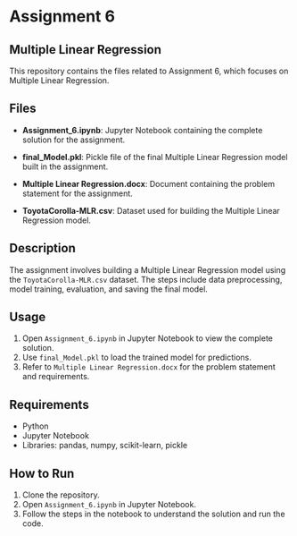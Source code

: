 # Assignment 6

## Multiple Linear Regression

This repository contains the files related to Assignment 6, which focuses on Multiple Linear Regression.

## Files

- **Assignment_6.ipynb**: Jupyter Notebook containing the complete solution for the assignment.
- **final_Model.pkl**: Pickle file of the final Multiple Linear Regression model built in the assignment.

- **Multiple Linear Regression.docx**: Document containing the problem statement for the assignment.
- **ToyotaCorolla-MLR.csv**: Dataset used for building the Multiple Linear Regression model.

## Description

The assignment involves building a Multiple Linear Regression model using the `ToyotaCorolla-MLR.csv` dataset. The steps include data preprocessing, model training, evaluation, and saving the final model.

## Usage

1. Open `Assignment_6.ipynb` in Jupyter Notebook to view the complete solution.
2. Use `final_Model.pkl` to load the trained model for predictions.
3. Refer to `Multiple Linear Regression.docx` for the problem statement and requirements.

## Requirements

- Python
- Jupyter Notebook
- Libraries: pandas, numpy, scikit-learn, pickle

## How to Run

1. Clone the repository.
2. Open `Assignment_6.ipynb` in Jupyter Notebook.
3. Follow the steps in the notebook to understand the solution and run the code.


